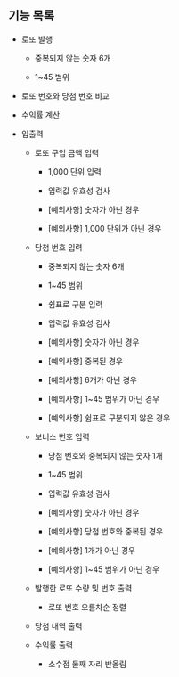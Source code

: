 ## 기능 목록

- 로또 발행

  - 중복되지 않는 숫자 6개

  - 1~45 범위

- 로또 번호와 당첨 번호 비교

- 수익률 계산

- 입출력

  - 로또 구입 금액 입력

    - 1,000 단위 입력

    - 입력값 유효성 검사

    - [예외사항] 숫자가 아닌 경우

    - [예외사항] 1,000 단위가 아닌 경우

  - 당첨 번호 입력

    - 중복되지 않는 숫자 6개

    - 1~45 범위

    - 쉼표로 구분 입력

    - 입력값 유효성 검사

    - [예외사항] 숫자가 아닌 경우

    - [예외사항] 중복된 경우

    - [예외사항] 6개가 아닌 경우

    - [예외사항] 1~45 범위가 아닌 경우

    - [예외사항] 쉼표로 구분되지 않은 경우

  - 보너스 번호 입력

    - 당첨 번호와 중복되지 않는 숫자 1개

    - 1~45 범위

    - 입력값 유효성 검사

    - [예외사항] 숫자가 아닌 경우

    - [예외사항] 당첨 번호와 중복된 경우

    - [예외사항] 1개가 아닌 경우

    - [예외사항] 1~45 범위가 아닌 경우

  - 발행한 로또 수량 및 번호 출력

    - 로또 번호 오름차순 정렬

  - 당첨 내역 출력

  - 수익률 출력

    - 소수점 둘째 자리 반올림
